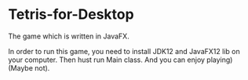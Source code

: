 # Tetris-for-Desktop
The game which is written in JavaFX.


In order to run this game, you need to install JDK12 and JavaFX12 lib on your computer.
Then hust run Main class.
And you can enjoy playing)(Maybe not).
